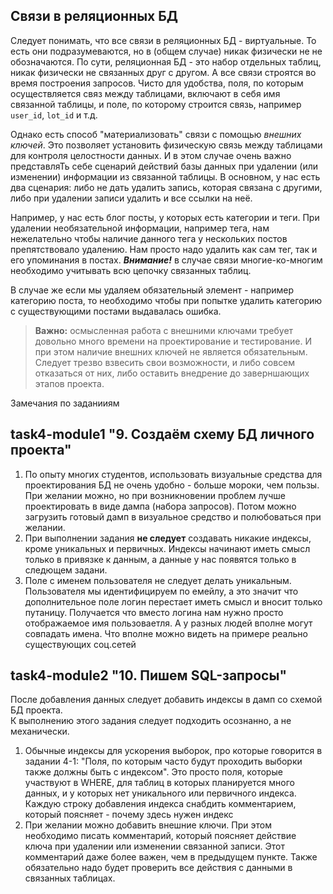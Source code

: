 Связи в реляционных БД
---

Следует понимать, что все связи в реляционных БД - виртуальные. То есть они подразумеваются, но в (общем случае) никак физически не не обозначаются. По сути, реляционная БД - это набор отдельных таблиц, никак физически не связанных друг с другом. А все связи строятся во время построения запросов. Чисто для удобства, поля, по которым осуществляется связ между таблицами, включают в себя имя связанной таблицы, и поле, по которому строится связь, например `user_id`, `lot_id` и т.д.

Однако есть способ "материализовать" связи с помощью *внешних ключей*. Это позволяет установить физическую связь между таблицами для контроля целостности данных. И в этом случае очень важно представляТь себе сценарий действий базы данных при удалении (или изменении) информации из связанной таблицы. В основном, у нас есть два сценария: либо не дать удалить запись, которая связана с другими, либо при удалении записи удалить и все ссылки на неё.

Например, у нас есть блог посты, у которых есть категории и теги. При удалении необязательной информации, например  тега, нам нежелательно чтобы наличие данного тега у нескольких постов препятствовало удалению. Нам просто надо удалить как сам тег, так и его упоминания в постах. ***Внимание!*** в случае связи многие-ко-многим необходимо учитывать всю цепочку связанных таблиц. 

В случае же если мы удаляем обязательный элемент - например категорию поста, то необходимо чтобы при попытке удалить категорию с существующими постами выдавалась ошибка.

> **Важно:** осмысленная работа с внешними ключами требует довольно много времени на проектирование и тестирование. И при этом наличие внешних ключей не является обязательным. Следует трезво взвесить свои возможности, и либо совсем отказаться от них, либо оставить внедрение до заверншающих этапов проекта. 

Замечания по заданииям

task4-module1 "9. Создаём схему БД личного проекта"
---

1. По опыту многих студентов, использовать визуальные средства для проектирования БД не очень удобно - больше мороки, чем пользы. При желании можно, но при возникновении проблем лучше проектировать в виде дампа (набора запросов). Потом можно загрузить готовый  дамп в визуальное средство и полюбоваться при желании.
1. При выполнении задания **не следует** создавать никакие индексы, кроме уникальных и первичных. 
Индексы начинают иметь смысл только в привязке к данным, а данные у нас появятся только в следющем задани.
2. Поле с именем пользователя не следует делать уникальным. Пользователя мы идентифицируем по емейлу, а это значит что 
дополнительное поле логин перестает иметь смысл и вносит только путаницу.
Получается что вместо логина нам нужно просто отображаемое имя пользоваетля. А у разных людей вполне могут совпадать имена. 
Что вполне можно видеть на примере реально существующих соц.сетей

task4-module2 "10. Пишем SQL-запросы"
---

После добавления данных следует добавить индексы в дамп со схемой БД проекта.   
К выполнению этого задания следует подходить осознанно, а не механически. 

1. Обычные индексы для ускорения выборок, про которые говорится в задании 4-1: "Поля, по которым часто будут проходить выборки также должны быть с индексом". 
Это просто поля, которые участвуют в WHERE, для таблиц в которых планируется много данных, и у которых нет уникального или первичного индекса. 
Каждую строку добавления индекса снабдить комментарием, который поясняет - почему здесь нужен индекс
2. При желании можно добавить внешние ключи. При этом необходимо писать комментарий, который поясняет действие ключа при удалении или изменении связанной записи.
Этот комментарий даже более важен, чем в предыдущем пункте.
Также обязательно надо будет проверить все действия с данными в связанных таблицах. 




